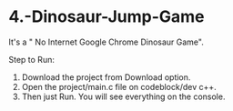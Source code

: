 # 4.-Dinosaur-Jump-Game
 It's a " No Internet Google Chrome Dinosaur Game".
 
 Step to Run:

 1. Download the project from Download option.
 2. Open the project/main.c file on codeblock/dev c++.
 3. Then just Run. You will see everything on the console.
